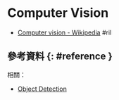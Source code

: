 # Computer Vision

  - [Computer vision \- Wikipedia](https://en.wikipedia.org/wiki/Computer_vision) #ril

## 參考資料 {: #reference }

相關：

  - [Object Detection](object-detection.md)
